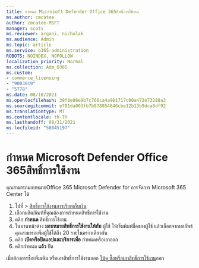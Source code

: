 ```yaml
---
title: กําหนด Microsoft Defender Office 365สิทธิ์การใช้งาน
ms.author: cmcatee
author: cmcatee-MSFT
manager: scotv
ms.reviewer: argani, nicholak
ms.audience: Admin
ms.topic: article
ms.service: o365-administration
ROBOTS: NOINDEX, NOFOLLOW
localization_priority: Normal
ms.collection: Adm_O365
ms.custom:
- commerce_licensing
- "9003019"
- "5778"
ms.date: 08/10/2021
ms.openlocfilehash: 39f8e86e9b7c766ca4a901717c00a472e73288a3
ms.sourcegitcommit: e781da003fb7b878854846cbe12b13b9dca8df92
ms.translationtype: MT
ms.contentlocale: th-TH
ms.lasthandoff: 08/31/2021
ms.locfileid: "58845197"
---
```

# <a name="assign-microsoft-defender-for-office-365-licenses"></a>กําหนด Microsoft Defender Office 365สิทธิ์การใช้งาน

คุณสามารถมอบหมายOffice 365 Microsoft Defender for การจัดการ Microsoft 365 Center ได้

1. ไปที่  >  [สิทธิ์การใช้งานการเรียกเก็บเงิน](https://go.microsoft.com/fwlink/p/?linkid=842264)
2. เลือกผลิตภัณฑ์ที่คุณต้องการกําหนดสิทธิ์การใช้งาน
3. คลิก **กําหนด** สิทธิ์การใช้งาน
4. ในบานหน้าต่าง **มอบหมายสิทธิ์การใช้งานให้กับ**  ผู้ใช้ ให้เริ่มพิมพ์ชื่อของผู้ใช้ แล้วเลือกจากผลลัพธ์ คุณสามารถเพิ่มผู้ใช้ได้ถึง 20 รายในคราวเดียวกัน
5. คลิก **เปิดหรือปิดแอปและบริการเพื่อ**  กําหนดหรือเอาออก
6. คลิกกําหนด **แล้ว** ปิด

เมื่อต้องการซื้อเพิ่มเติม หรือเอาสิทธิ์การใช้งานออก [ให้ดู ซื้อหรือเอาสิทธิ์การใช้งาน](https://docs.microsoft.com/microsoft-365/commerce/licenses/buy-licenses#buy-or-remove-licenses-for-your-business-subscription)ออก